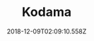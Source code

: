 ---
title: Kodama
artist: Alcest
date: 2018-12-09T02:09:10.558Z
cover: /upload/tumblr_ojq31iv6eu1vfaqyoo1_1280.jpg
styles:
  - Post-Black Metal
  - Black Metal
links:
  spotify: https://play.spotify.com/album/1nWcB3qwsbx0nimMZH6sCw
  youtube: https://music.youtube.com/watch?v=ef7bKmQVcX8
  applemusic: https://itunes.apple.com/us/album/kodama-deluxe-edition/1144895262?uo=4
  soundcloud: ""
  bandcamp: https://alcest.bandcamp.com/album/kodama
  deezer: https://www.deezer.com/album/13824584
---